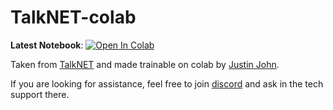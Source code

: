 # TalkNET-colab

**Latest Notebook**: <a href="https://colab.research.google.com/github/bycloudai/TalkNET-colab/blob/main/TalkNET_Training.ipynb" target="_parent"><img src="https://colab.research.google.com/assets/colab-badge.svg" alt="Open In Colab"/></a>

Taken from [TalkNET](https://github.com/NVIDIA/NeMo/blob/main/nemo/collections/tts/models/talknet.py) and made trainable on colab by [Justin John](https://github.com/justinjohn0306). 

If you are looking for assistance, feel free to join [discord](https://discord.com/invite/NhJZGtH) and ask in the tech support there. 
